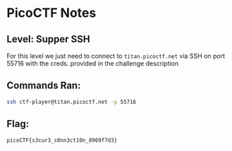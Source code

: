 # PicoCTF Notes
## Level: Supper SSH

For this level we just need to connect to `titan.picoctf.net` via SSH on port 55716
with the creds. provided in the challenge description


## Commands Ran:
```bash
ssh ctf-player@titan.picoctf.net -p 55716
```

## Flag:
``` picoCTF{s3cur3_c0nn3ct10n_8969f7d3} ```
